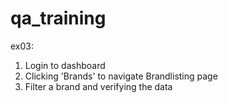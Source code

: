 # qa_training
ex03: 
  1. Login to dashboard
  2. Clicking 'Brands' to navigate Brandlisting page
  3. Filter a brand and verifying the data